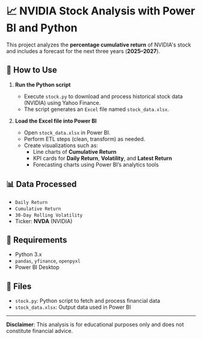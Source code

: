 # 📈 NVIDIA Stock Analysis with Power BI and Python

This project analyzes the **percentage cumulative return** of NVIDIA's stock and includes a forecast for the next three years (**2025–2027**).

## 🔧 How to Use

1. **Run the Python script**
   - Execute `stock.py` to download and process historical stock data (NVIDIA) using Yahoo Finance.
   - The script generates an `Excel` file named `stock_data.xlsx`.

2. **Load the Excel file into Power BI**
   - Open `stock_data.xlsx` in Power BI.
   - Perform ETL steps (clean, transform) as needed.
   - Create visualizations such as:
     - Line charts of **Cumulative Return**
     - KPI cards for **Daily Return**, **Volatility**, and **Latest Return**
     - Forecasting charts using Power BI’s analytics tools

## 📊 Data Processed

- `Daily Return`
- `Cumulative Return`
- `30-Day Rolling Volatility`
- Ticker: **NVDA** (NVIDIA)

## 🧠 Requirements

- Python 3.x
- `pandas`, `yfinance`, `openpyxl`
- Power BI Desktop

## 📁 Files

- `stock.py`: Python script to fetch and process financial data
- `stock_data.xlsx`: Output data used in Power BI

---

**Disclaimer**: This analysis is for educational purposes only and does not constitute financial advice.
